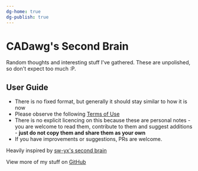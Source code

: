 ```yaml
---
dg-home: true
dg-publish: true
---
```

# CADawg's Second Brain
Random thoughts and interesting stuff I've gathered. These are unpolished, so don't expect too much :P.

## User Guide
- There is no fixed format, but generally it should stay similar to how it is now
- Please observe the following [Terms of Use](https://www.swyx.io/digital-garden-tos)
- There is no explicit licencing on this because these are personal notes - you are welcome to read them, contribute to them and suggest additions - **just do not copy them and share them as your own**
- If you have improvements or suggestions, PRs are welcome.

Heavily inspired by [sw-yx's second brain](https://github.com/sw-yx/brain)

View more of my stuff on [GitHub](https://github.com/CADawg)
